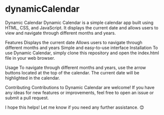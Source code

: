# dynamicCalendar
Dynamic Calendar
Dynamic Calendar is a simple calendar app built using HTML, CSS, and JavaScript. It displays the current date and allows users to view and navigate through different months and years.

Features
Displays the current date
Allows users to navigate through different months and years
Simple and easy-to-use interface
Installation
To use Dynamic Calendar, simply clone this repository and open the index.html file in your web browser.

Usage
To navigate through different months and years, use the arrow buttons located at the top of the calendar. The current date will be highlighted in the calendar.

Contributing
Contributions to Dynamic Calendar are welcome! If you have any ideas for new features or improvements, feel free to open an issue or submit a pull request.

I hope this helps! Let me know if you need any further assistance. 😊
